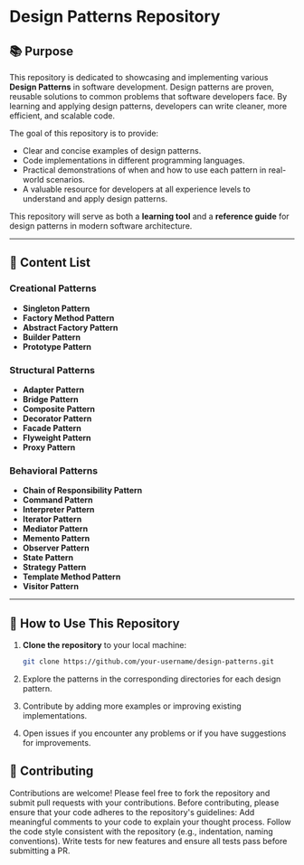 # Design Patterns Repository

## 📚 Purpose

This repository is dedicated to showcasing and implementing various **Design Patterns** in software development. Design patterns are proven, reusable solutions to common problems that software developers face. By learning and applying design patterns, developers can write cleaner, more efficient, and scalable code.

The goal of this repository is to provide:

- Clear and concise examples of design patterns.
- Code implementations in different programming languages.
- Practical demonstrations of when and how to use each pattern in real-world scenarios.
- A valuable resource for developers at all experience levels to understand and apply design patterns.

This repository will serve as both a **learning tool** and a **reference guide** for design patterns in modern software architecture.

---

## 📑 Content List

### Creational Patterns
- **Singleton Pattern**
- **Factory Method Pattern**
- **Abstract Factory Pattern**
- **Builder Pattern**
- **Prototype Pattern**

### Structural Patterns
- **Adapter Pattern**
- **Bridge Pattern**
- **Composite Pattern**
- **Decorator Pattern**
- **Facade Pattern**
- **Flyweight Pattern**
- **Proxy Pattern**

### Behavioral Patterns
- **Chain of Responsibility Pattern**
- **Command Pattern**
- **Interpreter Pattern**
- **Iterator Pattern**
- **Mediator Pattern**
- **Memento Pattern**
- **Observer Pattern**
- **State Pattern**
- **Strategy Pattern**
- **Template Method Pattern**
- **Visitor Pattern**

---

## 🔧 How to Use This Repository

1. **Clone the repository** to your local machine:
   ```bash
   git clone https://github.com/your-username/design-patterns.git

2. Explore the patterns in the corresponding directories for each design pattern.

3. Contribute by adding more examples or improving existing implementations.

4. Open issues if you encounter any problems or if you have suggestions for improvements.

## 🤝 Contributing

Contributions are welcome! Please feel free to fork the repository and submit pull requests with your contributions. Before contributing, please ensure that your code adheres to the repository's guidelines:
Add meaningful comments to your code to explain your thought process.
Follow the code style consistent with the repository (e.g., indentation, naming conventions).
Write tests for new features and ensure all tests pass before submitting a PR.
